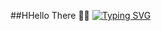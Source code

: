 ##HHello There 🗿🤨
[![Typing SVG](https://readme-typing-svg.demolab.com/?lines=First+line+of+text;Second+line+of+text)](https://git.io/typing-svg)
